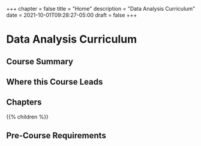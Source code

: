 +++
chapter = false
title = "Home"
description = "Data Analysis Curriculum"
date = 2021-10-01T09:28:27-05:00
draft = false
+++

# Data Analysis Curriculum

## Course Summary

## Where this Course Leads

## Chapters

{{% children %}}

## Pre-Course Requirements
